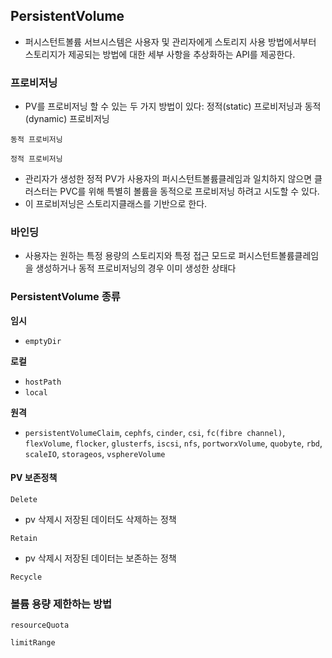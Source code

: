 ## PersistentVolume

- 퍼시스턴트볼륨 서브시스템은 사용자 및 관리자에게 스토리지 사용 방법에서부터 스토리지가 제공되는 방법에 대한 세부 사항을 추상화하는 API를 제공한다.

### 프로비저닝

- PV를 프로비저닝 할 수 있는 두 가지 방법이 있다: 정적(static) 프로비저닝과 동적(dynamic) 프로비저닝

`동적 프로비저닝`

`정적 프로비저닝`

- 관리자가 생성한 정적 PV가 사용자의 퍼시스턴트볼륨클레임과 일치하지 않으면 클러스터는 PVC를 위해 특별히 볼륨을 동적으로 프로비저닝 하려고 시도할 수 있다.
- 이 프로비저닝은 스토리지클래스를 기반으로 한다.

### 바인딩

- 사용자는 원하는 특정 용량의 스토리지와 특정 접근 모드로 퍼시스턴트볼륨클레임을 생성하거나 동적 프로비저닝의 경우 이미 생성한 상태다

### PersistentVolume 종류

**임시**
- `emptyDir`

**로컬**
- `hostPath`
- `local`

**원격**
- `persistentVolumeClaim`, `cephfs`, `cinder`, `csi`, `fc(fibre channel)`, `flexVolume`, `flocker`, `glusterfs`, `iscsi`, `nfs`, `portworxVolume`, `quobyte`, `rbd`, `scaleIO`, `storageos`, `vsphereVolume` 

#### PV 보존정책

`Delete`
- pv 삭제시 저장된 데이터도 삭제하는 정책

`Retain`
- pv 삭제시 저장된 데이터는 보존하는 정책

`Recycle`

### 볼륨 용량 제한하는 방법

`resourceQuota`

`limitRange`

